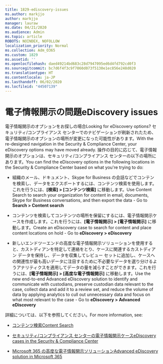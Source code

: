 ```yaml
---
title: 1829-ediscovery-issues
ms.author: markjjo
author: markjjo
manager: lauraw
ms.date: 04/21/2020
ms.audience: Admin
ms.topic: article
ROBOTS: NOINDEX, NOFOLLOW
localization_priority: Normal
ms.collection: Adm_O365
ms.custom: 1829
ms.assetid: ''
ms.openlocfilehash: daed49214bd683c28d7947095ed6d4fd792cd0f3
ms.sourcegitcommit: bc7d6f4f3c9f7060d073f5130e1ec856e248d020
ms.translationtype: HT
ms.contentlocale: ja-JP
ms.lasthandoff: 06/02/2020
ms.locfileid: "44507139"
---
```

# <a name="ediscovery-issues"></a><span data-ttu-id="69a4c-102">電子情報開示の問題</span><span class="sxs-lookup"><span data-stu-id="69a4c-102">eDiscovery issues</span></span>

<span data-ttu-id="69a4c-103">電子情報開示のオプションをお探しの場合</span><span class="sxs-lookup"><span data-stu-id="69a4c-103">Looking for eDiscovery options?</span></span> <span data-ttu-id="69a4c-104">セキュリティ/コンプライアンス センターでのナビゲーションが刷新されたため、電子情報開示のオプションの場所が変更になった可能性があります。</span><span class="sxs-lookup"><span data-stu-id="69a4c-104">With the re-designed navigation in the Security & Compliance Center, your eDiscovery options may have moved already.</span></span>  <span data-ttu-id="69a4c-105">操作の目的に応じて、電子情報開示のオプションは、セキュリティ/コンプライアンス センターの以下の場所にあります。</span><span class="sxs-lookup"><span data-stu-id="69a4c-105">You can find the eDiscovery options in the following locations in the Security & Compliance Center based on what you're trying to do:</span></span>

- <span data-ttu-id="69a4c-106">組織のメール、ドキュメント、Skype for Business の会話などでコンテンを検索し、データをエクスポートするには、コンテンツ検索を使用します。これを行うには、**[検索] > [コンテンツ検索]** に移動します。</span><span class="sxs-lookup"><span data-stu-id="69a4c-106">Use Content Search to search your organization for content in email, documents, Skype for Business conversations, and then export the data - Go to **Search > Content search**</span></span>

- <span data-ttu-id="69a4c-107">コンテンツを検索してコンテンツの場所を保留にするには、電子情報開示ケースを作成します。これを行うには、**[電子情報開示] > [電子情報開示]** に移動します。</span><span class="sxs-lookup"><span data-stu-id="69a4c-107">Create an eDiscovery case to search for content and place content locations on hold - Go to **eDiscovery > eDiscovery**</span></span>

- <span data-ttu-id="69a4c-108">新しいエンドツーエンドの高度な電子情報開示ソリューションを使用すると、カストディアンを特定して連絡をとり、ケースに関連するカストディアン データを保持し、データを収集してレビュー セットに追加し、ケースへの関連性が最も高いデータに注目するために不必要なデータを選り分けるようアナリティクスを適用してデータの量を減らすことができます。これを行うには、**[電子情報開示] > [高度な電子情報開示]** に移動します。</span><span class="sxs-lookup"><span data-stu-id="69a4c-108">Use the new end-to-end Advanced eDiscovery solution to identify and communicate with custodians, preserve custodian data relevant to the case, collect data and add it to a review set, and reduce the volume of data by applying analytics to cull out unnecessary data and focus on what most relevant to the case -  Go to **eDiscovery > Advanced eDiscovery**</span></span>

<span data-ttu-id="69a4c-109">詳細については、以下を参照してください。</span><span class="sxs-lookup"><span data-stu-id="69a4c-109">For more information, see:</span></span>

- [<span data-ttu-id="69a4c-110">コンテンツ検索</span><span class="sxs-lookup"><span data-stu-id="69a4c-110">Content Search</span></span>](https://docs.microsoft.com/microsoft-365/compliance/content-search)

- [<span data-ttu-id="69a4c-111">セキュリティ/コンプライアンス センターの電子情報開示ケース</span><span class="sxs-lookup"><span data-stu-id="69a4c-111">eDiscovery cases in the Security & Compliance Center</span></span>](https://docs.microsoft.com/microsoft-365/compliance/ediscovery-cases)

- [<span data-ttu-id="69a4c-112">Microsoft 365 の高度な電子情報開示ソリューション</span><span class="sxs-lookup"><span data-stu-id="69a4c-112">Advanced eDiscovery solution in Microsoft 365</span></span>](https://docs.microsoft.com/microsoft-365/compliance/overview-ediscovery-20)
